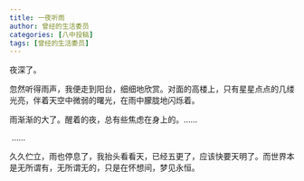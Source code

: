 ```yaml
---
title: 一夜听雨
author: 曾经的生活委员
categories: [八中投稿]
tags: [曾经的生活委员]
---
```


夜深了。

​忽然听得雨声，我便走到阳台，细细地欣赏。对面的高楼上，只有星星点点的几缕光亮，伴着天空中微弱的曙光，在雨中朦胧地闪烁着。

​雨渐渐的大了。醒着的夜，总有些焦虑在身上的。……

​  ……

​久久伫立，雨也停息了，我抬头看看天，已经五更了，应该快要天明了。而世界本是无所谓有，无所谓无的，只是在怀想间，梦见永恒。